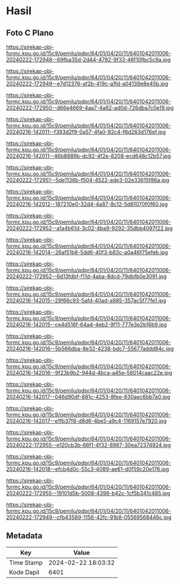 # Hasil

## Foto C Plano

https://sirekap-obj-formc.kpu.go.id/15c9/pemilu/pdpr/64/01/04/20/11/6401042011006-20240222-172948--69fba35d-2d44-4792-9f33-46f10fbc5c9a.jpg

https://sirekap-obj-formc.kpu.go.id/15c9/pemilu/pdpr/64/01/04/20/11/6401042011006-20240222-172949--e7d12376-af2b-419c-a1fd-a04139e8e45b.jpg

https://sirekap-obj-formc.kpu.go.id/15c9/pemilu/pdpr/64/01/04/20/11/6401042011006-20240222-172950--d66e4669-4aa7-4a82-ad0d-726dba7c0e19.jpg

https://sirekap-obj-formc.kpu.go.id/15c9/pemilu/pdpr/64/01/04/20/11/6401042011006-20240216-142011--f393d2f9-0a57-4fa0-92c4-f6d263d176ef.jpg

https://sirekap-obj-formc.kpu.go.id/15c9/pemilu/pdpr/64/01/04/20/11/6401042011006-20240216-142011--46b8889b-dc92-4f2e-8208-ecd648c12b57.jpg

https://sirekap-obj-formc.kpu.go.id/15c9/pemilu/pdpr/64/01/04/20/11/6401042011006-20240222-172951--5de1136b-f504-4522-ade3-02e33615f86a.jpg

https://sirekap-obj-formc.kpu.go.id/15c9/pemilu/pdpr/64/01/04/20/11/6401042011006-20240216-142012--187210e0-32d4-4a87-8c12-5d81070f0f60.jpg

https://sirekap-obj-formc.kpu.go.id/15c9/pemilu/pdpr/64/01/04/20/11/6401042011006-20240222-172952--a1a4b61d-3c02-4ba9-9292-35dbb4097f22.jpg

https://sirekap-obj-formc.kpu.go.id/15c9/pemilu/pdpr/64/01/04/20/11/6401042011006-20240216-142014--26af51b8-5dd6-40f3-b83c-a0a46f75efeb.jpg

https://sirekap-obj-formc.kpu.go.id/15c9/pemilu/pdpr/64/01/04/20/11/6401042011006-20240222-172952--6d13fdbf-f11d-4aba-8dcd-79dbfb0e3091.jpg

https://sirekap-obj-formc.kpu.go.id/15c9/pemilu/pdpr/64/01/04/20/11/6401042011006-20240216-142015--29f66c93-5afd-40ad-a985-357ac5f77fe1.jpg

https://sirekap-obj-formc.kpu.go.id/15c9/pemilu/pdpr/64/01/04/20/11/6401042011006-20240216-142015--ce4d516f-64a4-4eb2-9f11-777e3e2b16b9.jpg

https://sirekap-obj-formc.kpu.go.id/15c9/pemilu/pdpr/64/01/04/20/11/6401042011006-20240216-142016--5b566dba-8e32-4238-bdc7-55677addd84c.jpg

https://sirekap-obj-formc.kpu.go.id/15c9/pemilu/pdpr/64/01/04/20/11/6401042011006-20240216-142016--9f23b9b2-944d-4bca-a45e-58014caac22e.jpg

https://sirekap-obj-formc.kpu.go.id/15c9/pemilu/pdpr/64/01/04/20/11/6401042011006-20240216-142017--046d90df-881c-4253-8fee-830aec6bb7a0.jpg

https://sirekap-obj-formc.kpu.go.id/15c9/pemilu/pdpr/64/01/04/20/11/6401042011006-20240216-142017--e1fb37f8-d8d6-4be5-a9c4-1169157e7920.jpg

https://sirekap-obj-formc.kpu.go.id/15c9/pemilu/pdpr/64/01/04/20/11/6401042011006-20240222-172955--e120cb3b-66f1-4f32-8987-30ea72374924.jpg

https://sirekap-obj-formc.kpu.go.id/15c9/pemilu/pdpr/64/01/04/20/11/6401042011006-20240216-142018--efcb4d0c-55c3-4089-ae61-d0f59c20e176.jpg

https://sirekap-obj-formc.kpu.go.id/15c9/pemilu/pdpr/64/01/04/20/11/6401042011006-20240222-172955--19101d5b-5008-4398-b42c-1cf5b341c485.jpg

https://sirekap-obj-formc.kpu.go.id/15c9/pemilu/pdpr/64/01/04/20/11/6401042011006-20240222-172949--cfb43589-1156-42fc-91b8-05569568446c.jpg


## Metadata

| Key        | Value               |
| ---------- | ------------------- |
| Time Stamp | 2024-02-22 18:03:32 |
| Kode Dapil | 6401                |



